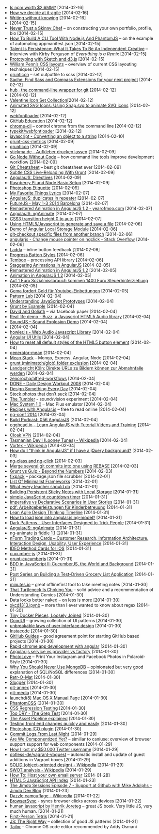 - [Is npm worth $2.6MM?](http://words.steveklabnik.com/is-npm-worth-26mm) [2014-02-16]
- [How we decide at it-agile](http://stefanroock.wordpress.com/2014/02/13/how-we-decide-at-it-agile/) [2014-02-16]
- [Writing without knowing](http://programming.oreilly.com/2014/02/writing-without-knowing.html) [2014-02-16]
- [2014-02-15]
- [Never Trust a Skinny Chef](http://www.uxmatters.com/mt/archives/2014/02/never-trust-a-skinny-chef.php) – on constructing your own portfolio, profile, bio [2014-02-15]
- [How To Build A CLI Tool With Node.js And PhantomJS](http://coding.smashingmagazine.com/2014/02/12/build-cli-tool-nodejs-phantomjs/) – on the example of automating appmanifest.json [2014-02-15]
- [Talent Is Persistence: What It Takes To Be An Independent Creative](http://99u.com/articles/20490/talent-is-persistence-what-it-takes-to-be-an-independent-creative) – Interview with Kirby Ferguson of *Everything is a Remix* [2014-02-15]
- [Prototyping with Sketch and d3.js](http://snips.net/blog/posts/2014/01-10-fast-interactive_prototyping_with_d3_js.html) [2014-02-15]
- [William Penn’s CSS layouts](http://maccg.com/2013/11/william-penns-css-layouts/) – overview of current CSS layouting techniques [2014-02-15]
- [grunticon](https://github.com/filamentgroup/grunticon) – set outputfile to scss [2014-02-12]
- [Sache: Find Sass and Compass Extensions for your next project](http://www.sache.in/) [2014-02-12]
- [hub · the command-line wrapper for git](http://hub.github.com/) [2014-02-12]
- [2014-02-12]
- [Valentine Icon Set Collection](http://thenounproject.com/collection/valentine-set/?utm_source=februarynoungazette&utm_medium=email&utm_campaign=valentinestextlink)[2014-02-12]
- [Animated SVG Icons: Using Snap.svg to animate SVG icons](http://tympanus.net/Development/AnimatedSVGIcons/) [2014-02-12]
- [webfontloader](https://github.com/typekit/webfontloader) [2014-02-12]
- [GitHub Education](https://education.github.com/) [2014-02-12]
- [chrome-cli](https://github.com/prasmussen/chrome-cli) – control chrome from the command line [2014-02-12]
- [typekit/webfontloader](https://github.com/typekit/webfontloader) [2014-02-12]
- [javascript - Converting an object to a string](http://stackoverflow.com/questions/5612787/converting-an-object-to-a-string/5612849#5612849) [2014-02-10]
- [grunt-css-metrics](https://npmjs.org/package/grunt-css-metrics) [2014-02-09]
- [grunticon](https://github.com/filamentgroup/grunticon) [2014-02-09]
- [stickma.de – Aufkleber drucken lassen](http://www.stickma.de/) [2014-02-09]
- [Go Node Without Code](http://programming.oreilly.com/2014/02/go-node-without-code.html) – how command line tools improve development workflow [2014-02-09]
- [Git Cheatsheet](http://www.ndpsoftware.com/git-cheatsheet.html) – best git cheatsheet ever [2014-02-09]
- [Subtle CSS Live-Reloading With Grunt](http://draftingcode.com/2013/06/subtle-live-reloading-with-grunt-and-compass/) [2014-02-09]
- [AngularJS: Directives](http://docs.angularjs.org/guide/directive) [2014-02-09]
- [Raspberry Pi and Node Basic Setup](http://blog.rueedlinger.ch/2013/03/raspberry-pi-and-nodejs-basic-setup/) [2014-02-09]
- [Photoshop Etiquette](http://photoshopetiquette.com/) [2014-02-09]
- [My Favorite Things Lyrics](http://www.stlyrics.com/lyrics/thesoundofmusic/myfavoritethings.htm) [2014-02-07]
- [AngularJS: duplicates in repeater](http://docs.angularjs.org/error/ngRepeat:dupes) [2014-02-07]
- [FutureJS - May 1-3 2014 Barcelona](http://futurejs.org/) [2014-02-07]
- [Remastered Animation in AngularJS 1.2 - yearofmoo.com](http://www.yearofmoo.com/2013/08/remastered-animation-in-angularjs-1-2.html#how-to-make-animations-in-angularjs) [2014-02-07]
- [AngularJS: ngAnimate](http://docs.angularjs.org/api/ngAnimate) [2014-02-07]
- [CSS3 transition height 0 to auto](http://css3.bradshawenterprises.com/animating_height/) [2014-02-07]
- [Using HTML5/Javascript to generate and save a file](http://stackoverflow.com/questions/2897619/using-html5-javascript-to-generate-and-save-a-file/4551467#4551467) [2014-02-06]
- [Demo of Angular Local Storage Module](http://gregpike.net/demos/angular-local-storage/demo/demo.html) [2014-02-06]
- [git-checkout specific files from another branch](http://nicolasgallagher.com/git-checkout-specific-files-from-another-branch/) [2014-02-06]
- [angularjs - Change mouse pointer on ngclick - Stack Overflow](http://stackoverflow.com/questions/18896859/change-the-mouse-pointer-on-ngclick) [2014-02-06]
- [Ladda](http://lab.hakim.se/ladda/) – inline button feedback [2014-02-06]
- [Progress Button Styles](http://tympanus.net/Development/ProgressButtonStyles/) [2014-02-06]
- [Temboo](https://temboo.com/) – processing API library [2014-02-06]
- [Staggering Animations in AngularJS](http://www.yearofmoo.com/2013/12/staggering-animations-in-angularjs.html) [2014-02-05]
- [Remastered Animation in AngularJS 1.2](http://www.yearofmoo.com/2013/08/remastered-animation-in-angularjs-1-2.html#presentation-slides) [2014-02-05]
- [Animation in AngularJS 1.2](http://slid.es/gsklee/animation-in-angularjs-12) [2014-02-05]
- [Auf 1 Euro Sozialmissbrauch kommen 1400 Euro Steuerhinterziehung](http://www.hartz4-im-netz.de/PagEd-index-page_id-348.html) [2014-02-05]
- [Gema fordert Geld für Youtube-Einbettungen](http://www.golem.de/news/urheberrecht-auch-die-gema-fordert-geld-fuer-youtube-einbettungen-1402-104358.html) [2014-02-05]
- [Pattern Lab](http://demo.pattern-lab.info/) [2014-02-04]
- [Understanding JavaScript Prototypes](https://javascriptweblog.wordpress.com/2010/06/07/understanding-javascript-prototypes/) [2014-02-04]
- [Grunt by Example](http://www.brianchu.com/blog/2013/07/11/grunt-by-example-a-tutorial-for-javascripts-task-runner/) [2014-02-04]
- [David and Goliath](http://figure53.com/notes/2014-02-04-david-and-goliath/) – via facebook paper [2014-02-04]
- [Real life demo - Buzz, a Javascript HTML5 Audio library](http://buzz.jaysalvat.com/demo/) [2014-02-04]
- [SoundJS – Sound Explosion Demo](http://www.createjs.com/#!/SoundJS/demos/explosion) [2014-02-04]
- [2014-02-04]
- [howler.js - Web Audio Javascript Library](http://goldfirestudios.com/blog/104/howler.js-Modern-Web-Audio-Javascript-Library) [2014-02-04]
- [Angular UI Utils](http://angular-ui.github.io/ui-utils/) [2014-02-04]
- [How to reset all default styles of the HTML5 button element](http://stackoverflow.com/questions/16077341/how-to-reset-all-default-styles-of-the-html5-button-element) [2014-02-04]
- [generator-mean](https://npmjs.org/package/generator-mean) [2014-02-04]
- [Mean Stack](http://mean.io/) – Mongo, Express, Angular, Node [2014-02-04]
- [grunt (minimatch/glob) folder exclusion](http://stackoverflow.com/questions/12632029/grunt-minimatch-glob-folder-exclusion) [2014-02-04]
- [Landgericht Köln: Direkte URLs zu Bildern können zur Abmahnfalle werden](http://www.golem.de/news/landgericht-koeln-direkte-urls-zu-bildern-koennen-lizenzrechte-verletzen-1402-104335.html) [2014-02-04]
- [zenorocha/alfred-workflows](https://github.com/zenorocha/alfred-workflows#package-managers-v118--download) [2014-02-04]
- [DONE - Daily Design Workout 2008](http://done.jbunti.com/) [2014-02-04]
- [Design Something Every Day](http://www.smashingmagazine.com/2009/12/22/design-something-every-day/) [2014-02-04]
- [Stock photos that don’t suck](https://medium.com/p/62ae4bcbe01b) [2014-02-04]
- [The Tumbler](http://andrew-hoyer.com/experiments/tumbler/) - sound/vision experiment [2014-02-04]
- [Mac System 1.0](http://www3.nd.edu/~jvanderk/sysone/) – Mac Plus emulator [2014-02-04]
- [Recipes with Angular.js](https://leanpub.com/recipes-with-angular-js) – free to read online [2014-02-04]
- [ng-conf 2014](https://www.youtube.com/user/ngconfvideos) [2014-02-04]
- [Build Podcast: 056 AngularJS](http://build-podcast.com/angularjs/) [2014-02-04]
- [egghead.io - Learn AngularJS with Tutorial Videos and Training](https://egghead.io/) [2014-02-04]
- [Cloak VPN](https://www.getcloak.com/) [2014-02-04]
- [Tasmanian Devil (Looney Tunes) - Wikipedia](https://en.wikipedia.org/wiki/Tasmanian_Devil_(Looney_Tunes)) [2014-02-04]
- [Vortex - Wikipedia](https://en.wikipedia.org/wiki/Vortex) [2014-02-04]
- [How do I "think in AngularJS" if I have a jQuery background?](http://stackoverflow.com/questions/14994391/how-do-i-think-in-angularjs-if-i-have-a-jquery-background) [2014-02-03]
- [ng-class and ng-click](http://stackoverflow.com/questions/19352786/ng-class-and-ng-click-not-working/19352897#19352897) [2014-02-03]
- [Merge several git commits into one using REBASE](https://lifeisimple.wordpress.com/2012/04/25/merge-several-git-commits-into-one-using-rebase/) [2014-02-03]
- [Grunt vs Gulp - Beyond the Numbers](http://jaysoo.ca/2014/01/27/gruntjs-vs-gulpjs/) [2014-02-03]
- [fixpack](https://github.com/HenrikJoreteg/fixpack) – package.json file scrubber [2014-02-01]
- [List Of Minimalist Frameworks](https://github.com/neiesc/ListOfMinimalistFrameworks) [2014-02-01]
- [What every teacher should do](http://momastery.com/blog/2014/01/30/share-schools/) [2014-02-01]
- [Building Persistent Sticky Notes with Local Storage](http://net.tutsplus.com/tutorials/html-css-techniques/building-persistant-sticky-notes-with-local-storage/) [2014-01-31]
- [simple JavaScript countdown timer](http://stackoverflow.com/questions/1191865/code-for-a-simple-javascript-countdown-timer) [2014-01-31]
- [Imperative vs Declarative Scenarios in User Stories](http://benmabey.com/2008/05/19/imperative-vs-declarative-scenarios-in-user-stories.html) [2014-01-31]
- [pdf: Arbeitgeberleistungen für Kinderbetreuung](http://www.mittelstand-und-familie.de/assets/Uploads/2013ArbeitgeberleistungZuschuss2.pdf) [2014-01-31]
- [Lean Agile Design Thinking Timeline](http://secure.nordstrominnovationlab.com/pages/our_process_told_as_our_team_s_timeline) [2014-01-31]
- [How to load json into angular.js ng-model?](http://stackoverflow.com/questions/13020821/how-to-load-json-into-my-angular-js-ng-model/13031318#13031318) [2014-01-31]
- [Dark Patterns - User Interfaces Designed to Trick People](http://darkpatterns.org/) [2014-01-31]
- [AngularJS: ngAnimate](http://docs.angularjs.org/api/ngAnimate) [2014-01-31]
- [ng-animate js fiddle 1.1](http://jsfiddle.net/elthrasher/Uz2Dk/) [2014-01-31]
- [nForm Trading Cards – Customer Research, Information Architecture, Interaction Design, Usability, User Experience](http://nform.com/tradingcards/) [2014-01-31]
- [IDEO Method Cards for iOS](https://itunes.apple.com/us/app/ideo-method-cards/id340233007?mt=8) [2014-01-31]
- [cucumber-js](https://github.com/cucumber/cucumber-js) [2014-01-31]
- [grunt-cucumberjs](https://npmjs.org/package/grunt-cucumberjs) [2014-01-31]
- [BDD in JavaScript II: CucumberJS, the World and Background](http://custardbelly.com/blog/blog-posts/2014/01/22/cucumberjs-world/index.html) [2014-01-31]
- [Post Series on Building a Test-Driven Grocery List Application](http://custardbelly.com/blog/blog-pages/category/grocery-ls.html) [2014-01-31]
- [minutes.io](https://minutes.io/) – great offlinefirst tool to take meeting notes [2014-01-30]
- [That Turtleneck Is Choking You](https://medium.com/p/111767ddd8a8) – solid advice and a recommendation of Understanding Comics [2014-01-30]
- [Data looks better naked](http://darkhorseanalytics.com/blog/data-looks-better-naked/) – on less is more [2014-01-30]
- [xkcd1313.ipynb](http://nbviewer.ipython.org/url/norvig.com/ipython/xkcd1313.ipynb) – more than I ever wanted to know about regex [2014-01-30]
- [Tiny Docker Pieces, Loosely Joined](http://www.offermann.us/2013/12/tiny-docker-pieces-loosely-joined.html) [2014-01-30]
- [GoodUI](http://goodui.org/) – growing collection of UI patterns [2014-01-30]
- [unbreakable laws of user interface design](http://99designs.com/designer-blog/2014/01/15/7-unbreakable-laws-of-user-interface-design/) [2014-01-30]
- [Instacode](http://instacod.es/) [2014-01-30]
- [GitHub Guides](http://guides.github.com/) – good agreement point for starting GitHub based projects [2014-01-30]
- [Rapid chrome app development with angular](http://www.ng-newsletter.com/posts/chrome-apps-on-angular.html) [2014-01-30]
- [Angular.js service vs provider vs factory](http://stackoverflow.com/questions/15666048/angular-js-service-vs-provider-vs-factory/15666049#15666049) [2014-01-30]
- [PhotoLove](http://www.photoloveprints.com/) – Print Your Instagram and Facebook Photos in Polaroid-Style [2014-01-30]
- [Why You Should Never Use MongoDB](http://www.sarahmei.com/blog/2013/11/11/why-you-should-never-use-mongodb/) – opinionated but very good explanation of SQL/NoSQL differences [2014-01-30]
- [Retr-O-Mat](http://www.plans-for-retrospectives.com/) [2014-01-30]
- [Slogger](http://brettterpstra.com/projects/slogger/) [2014-01-30]
- [git-annex](http://git-annex.branchable.com/) [2014-01-30]
- [git-media](https://github.com/schacon/git-media) [2014-01-30]
- [launchd(8) Mac OS X Manual Page](https://developer.apple.com/library/mac/documentation/Darwin/Reference/ManPages/man8/launchd.8.html) [2014-01-30]
- [PhantomCSS](https://github.com/Huddle/PhantomCSS) [2014-01-30]
- [CSS Regression Testing](http://tldr.huddle.com/blog/css-testing/) [2014-01-30]
- [Too DRY - The Grep Test](http://jamie-wong.com/2013/07/12/grep-test/) [2014-01-30]
- [The Asset Pipeline explained](http://guides.rubyonrails.org/asset_pipeline.html) [2014-01-30]
- [Testing front end changes quickly and easily](http://mobiletestingfordummies.tumblr.com/post/37629799816/testing-front-end-changes-quickly-and-easily) [2014-01-30]
- [Photoshop ICO plugin](http://www.telegraphics.com.au/sw/) [2014-01-30]
- [Commit Logs From Last Night](http://www.commitlogsfromlastnight.com/) [2014-01-29]
- [Are We Componentized Yet?](http://jonrimmer.github.io/are-we-componentized-yet/) – similiar to caniuse: overview of browser support support for web components [2014-01-29]
- [How I lost my $50,000 Twitter username](http://thenextweb.com/socialmedia/2014/01/29/lost-50000-twitter-username/) [2014-01-29]
- [dotless-de/vagrant-vbguest](https://github.com/dotless-de/vagrant-vbguest) – automatic install and update of guest additions in Vagrant boxes [2014-01-29]
- [SOLID (object-oriented design) - Wikipedia](https://en.wikipedia.org/wiki/Solid_(object-oriented_design)) [2014-01-29]
- [SWOT analysis - Wikipedia](https://en.wikipedia.org/wiki/SWOT_analysis) [2014-01-29]
- [How To: Host your own email server](http://greenqloud.com/email-server/) [2014-01-28]
- [HTML 5 JavaScript API Index](http://html5index.org/) [2014-01-23]
- [The Jimdo Sessions Episode 7 - Support at Github with Mike Adolphs - Jimdo Dev Blog](http://dev.jimdo.com/2014/01/23/the-jimdo-sessions-episode-7-support-at-github-with-mike-adolphs/) [2014-01-23]
- [Dazzle camouflage - Wikipedia](http://en.m.wikipedia.org/wiki/Dazzle_camouflage) [2014-01-22]
- [BrowserSync](http://www.browsersync.io/) - syncs browser clicks across devices [2014-01-22]
- [human javascript by Henrik Joreteg](http://humanjavascript.com/) – great JS book. Very little JS, very much human. [2014-01-21]
- [First-Person Tetris](http://www.firstpersontetris.com/) [2014-01-21]
- [JS: The Right Way](http://jstherightway.org/) – collection of good JS patterns [2014-01-21]
- [Tailor](https://chrome.google.com/webstore/detail/tailor/mfakmogheanjhlgjhpijkhdjegllgenf/related?hl=en) – Chrome OS code editor recommended by Addy Osmani